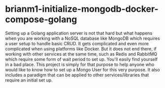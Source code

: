 # brianm1-initialize-mongodb-docker-compose-golang
Setting up a Golang application server is not that hard but what happens when you are working with a NoSQL database like MongoDB which requires a user setup to handle basic CRUD. It gets complicated and even more complicated when using platforms like Docker. But it does not end there, if working with other services at the same time, such as Redis and RabbitMQ which require some form of wait period to set up. You'll easily find yourself in a bad place. 
This project is simply for that purpose to help anyone who would like to know how to set up a Mongo User for this very purpose. It also includes a paradigm that can be applied to other services/libraries that require an initial set up. 
